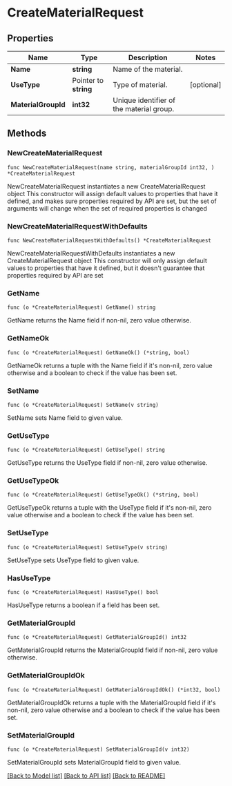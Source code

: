 # CreateMaterialRequest

## Properties

Name | Type | Description | Notes
------------ | ------------- | ------------- | -------------
**Name** | **string** | Name of the material. | 
**UseType** | Pointer to **string** | Type of material. | [optional] 
**MaterialGroupId** | **int32** | Unique identifier of the material group. | 

## Methods

### NewCreateMaterialRequest

`func NewCreateMaterialRequest(name string, materialGroupId int32, ) *CreateMaterialRequest`

NewCreateMaterialRequest instantiates a new CreateMaterialRequest object
This constructor will assign default values to properties that have it defined,
and makes sure properties required by API are set, but the set of arguments
will change when the set of required properties is changed

### NewCreateMaterialRequestWithDefaults

`func NewCreateMaterialRequestWithDefaults() *CreateMaterialRequest`

NewCreateMaterialRequestWithDefaults instantiates a new CreateMaterialRequest object
This constructor will only assign default values to properties that have it defined,
but it doesn't guarantee that properties required by API are set

### GetName

`func (o *CreateMaterialRequest) GetName() string`

GetName returns the Name field if non-nil, zero value otherwise.

### GetNameOk

`func (o *CreateMaterialRequest) GetNameOk() (*string, bool)`

GetNameOk returns a tuple with the Name field if it's non-nil, zero value otherwise
and a boolean to check if the value has been set.

### SetName

`func (o *CreateMaterialRequest) SetName(v string)`

SetName sets Name field to given value.


### GetUseType

`func (o *CreateMaterialRequest) GetUseType() string`

GetUseType returns the UseType field if non-nil, zero value otherwise.

### GetUseTypeOk

`func (o *CreateMaterialRequest) GetUseTypeOk() (*string, bool)`

GetUseTypeOk returns a tuple with the UseType field if it's non-nil, zero value otherwise
and a boolean to check if the value has been set.

### SetUseType

`func (o *CreateMaterialRequest) SetUseType(v string)`

SetUseType sets UseType field to given value.

### HasUseType

`func (o *CreateMaterialRequest) HasUseType() bool`

HasUseType returns a boolean if a field has been set.

### GetMaterialGroupId

`func (o *CreateMaterialRequest) GetMaterialGroupId() int32`

GetMaterialGroupId returns the MaterialGroupId field if non-nil, zero value otherwise.

### GetMaterialGroupIdOk

`func (o *CreateMaterialRequest) GetMaterialGroupIdOk() (*int32, bool)`

GetMaterialGroupIdOk returns a tuple with the MaterialGroupId field if it's non-nil, zero value otherwise
and a boolean to check if the value has been set.

### SetMaterialGroupId

`func (o *CreateMaterialRequest) SetMaterialGroupId(v int32)`

SetMaterialGroupId sets MaterialGroupId field to given value.



[[Back to Model list]](../README.md#documentation-for-models) [[Back to API list]](../README.md#documentation-for-api-endpoints) [[Back to README]](../README.md)


